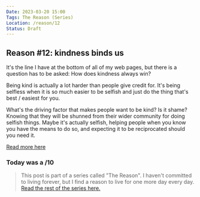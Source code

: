 ```yaml
---
Date: 2023-03-20 15:00
Tags: The Reason (Series)
Location: /reason/12
Status: Draft
---
```


## Reason #12: kindness binds us
It's the line I have at the bottom of all of my web pages, but there is a question has to be asked: How does kindness always win?

Being kind is actually a lot harder than people give credit for. It's being selfless when it is so much easier to be selfish and just do the thing that's best / easiest for you.

What's the driving factor that makes people want to be kind? Is it shame? Knowing that they will be shunned from their wider community for doing selfish things. Maybe it's actually selfish, helping people when you know you have the means to do so, and expecting it to be reciprocated should you need it.

[Read more here](https://omglol.news/2023/03/19/charity-auction-benefitting-the-trevor-project)


### Today was a /10

>This post is part of a series called "The Reason". I haven't committed to living forever, but I find a reason to live for one more day every day. [Read the rest of the series here.](/reason/)
